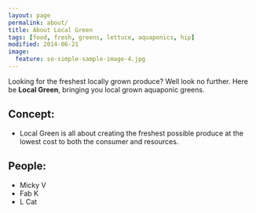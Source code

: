 ```yaml
---
layout: page
permalink: about/
title: About Local Green
tags: [food, fresh, greens, lettuce, aquaponics, hip]
modified: 2014-06-21
image:
  feature: so-simple-sample-image-4.jpg
---
```


Looking for the freshest locally grown produce? Well look no further. Here be **Local Green**, bringing you local grown aquaponic greens.

## Concept:
* Local Green is all about creating the freshest possible produce at the lowest cost to both the consumer and resources.

## People:
* Micky V
* Fab K
* L Cat





